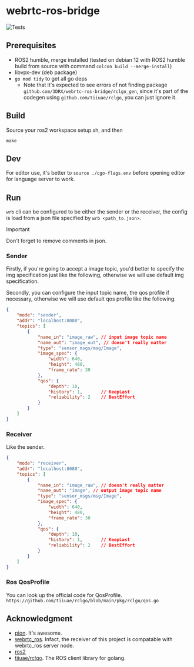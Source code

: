 # webrtc-ros-bridge

![Tests](https://github.com/3DRX/webrtc-ros-bridge/actions/workflows/test.yml/badge.svg)

## Prerequisites

- ROS2 humble, merge installed
(tested on debian 12 with ROS2 humble build from source
with command `colcon build --merge-install`)
- libvpx-dev (deb package)
- `go mod tidy` to get all go deps
    - Note that it's expected to see errors of not finding package `github.com/3DRX/webrtc-ros-bridge/rclgo_gen`,
    since it's part of the codegen using `github.com/tiiuae/rclgo`, you can just ignore it.

## Build

Source your ros2 workspace setup.sh, and then
```
make
```

## Dev

For editor use, it's better to `source ./cgo-flags.env`
before opening editor for language server to work.

## Run

`wrb` cli can be configured to be either the sender or the receiver,
the config is load from a json file specified by `wrb <path_to.json>`.

> [!IMPORTANT]  
> Don't forget to remove comments in json.

### Sender

Firstly, if you're going to accept a image topic, you'd better to specify the img specification just like the following, otherwise we will use default img specification.

Secondly, you can configure the input topic name, the qos profile if necessary, otherwise we will use default qos profile like the following.

```json
{
    "mode": "sender",
    "addr": "localhost:8080",
    "topics": [
        {
            "name_in": "image_raw", // input image topic name
            "name_out": "image_out", // doesn't really matter
            "type": "sensor_msgs/msg/Image",
            "image_spec": {
                "width": 640,
                "height": 480,
                "frame_rate": 30
            },
            "qos": {
                "depth": 10,
                "history": 1,       // KeepLast
                "reliability": 2    // BestEffort
            }
        }
    ]
}
```

### Receiver

Like the sender.

```json
{
    "mode": "receiver",
    "addr": "localhost:8080",
    "topics": [
        {
            "name_in": "image_raw", // doesn't really matter
            "name_out": "image", // output image topic name
            "type": "sensor_msgs/msg/Image",
            "image_spec": {
                "width": 640,
                "height": 480,
                "frame_rate": 30
            },
            "qos": {
                "depth": 10,
                "history": 1,       // KeepLast
                "reliability": 2    // BestEffort
            }
        }
    ]
}
```

### Ros QosProfile

You can look up the official code for QosProfile. `https://github.com/tiiuae/rclgo/blob/main/pkg/rclgo/qos.go`

## Acknowledgment

- [pion](https://github.com/pion). It's awesome.
- [webrtc_ros](https://github.com/RobotWebTools/webrtc_ros).
Infact, the receiver of this project is compatable with webrtc_ros server node.
- [ros2](https://github.com/ros2)
- [tiiuae/rclgo](https://github.com/tiiuae/rclgo). The ROS client library for golang.
